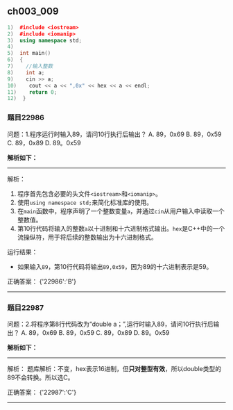 ## ch003_009
``` c++
1)  #include <iostream>
2)  #include <iomanip>
3)  using namespace std;
4)  
5)  int main()
6)  {
7)    //输入整数
8)    int a;
9)    cin >> a;
10)    cout << a << ",0x" << hex << a << endl;
11)    return 0;
12)  }

```
### 题目22986
问题：1.程序运行时输入89，请问10行执行后输出？
A.  89，0x69
B.  89，0x59
C.  89，0x89
D.  89。0x59


**解析如下：**

------

解析：
1. 程序首先包含必要的头文件`<iostream>`和`<iomanip>`。
2. 使用`using namespace std;`来简化标准库的使用。
3. 在`main`函数中，程序声明了一个整数变量`a`，并通过`cin`从用户输入中读取一个整数值。
4. 第10行代码将输入的整数`a`以十进制和十六进制格式输出。`hex`是C++中的一个流操纵符，用于将后续的整数输出为十六进制格式。

运行结果：
- 如果输入`89`，第10行代码将输出`89,0x59`，因为89的十六进制表示是59。

正确答案：
{'22986':'B'}

------

### 题目22987
问题：2.将程序第8行代码改为“double a；”,运行时输入89，请问10行执行后输出？
A.  89，0x69
B.  89，0x59
C.  89，0x89
D.  89。0x59


**解析如下：**

------

解析：
题库解析：不变，hex表示16进制，但**只对整型有效**，所以double类型的89不会转换。所以选C。

正确答案：
{'22987':'C'}

------


